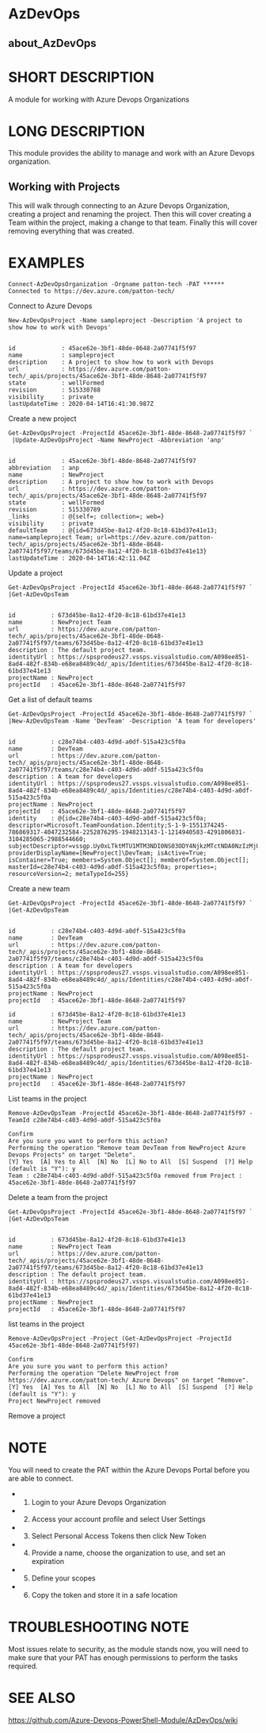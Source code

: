 ﻿# AzDevOps

## about_AzDevOps

# SHORT DESCRIPTION

A module for working with Azure Devops Organizations

# LONG DESCRIPTION

This module provides the ability to manage and work with an Azure Devops
organization.

## Working with Projects

This will walk through connecting to an Azure Devops Organization, creating
a project and renaming the project. Then this will cover creating a Team
within the project, making a change to that team. Finally this will cover
removing everything that was created.

# EXAMPLES

```
Connect-AzDevOpsOrganization -Orgname patton-tech -PAT ******
Connected to https://dev.azure.com/patton-tech/
```

Connect to Azure Devops

```
New-AzDevOpsProject -Name sampleproject -Description 'A project to show how to work with Devops'


id             : 45ace62e-3bf1-48de-8648-2a07741f5f97
name           : sampleproject
description    : A project to show how to work with Devops
url            : https://dev.azure.com/patton-tech/_apis/projects/45ace62e-3bf1-48de-8648-2a07741f5f97
state          : wellFormed
revision       : 515330788
visibility     : private
lastUpdateTime : 2020-04-14T16:41:30.987Z
```

Create a new project

```
Get-AzDevOpsProject -ProjectId 45ace62e-3bf1-48de-8648-2a07741f5f97 `
 |Update-AzDevOpsProject -Name NewProject -Abbreviation 'anp'


id             : 45ace62e-3bf1-48de-8648-2a07741f5f97
abbreviation   : anp
name           : NewProject
description    : A project to show how to work with Devops
url            : https://dev.azure.com/patton-tech/_apis/projects/45ace62e-3bf1-48de-8648-2a07741f5f97
state          : wellFormed
revision       : 515330789
_links         : @{self=; collection=; web=}
visibility     : private
defaultTeam    : @{id=673d45be-8a12-4f20-8c18-61bd37e41e13; name=sampleproject Team; url=https://dev.azure.com/patton-tech/_apis/projects/45ace62e-3bf1-48de-8648-2a07741f5f97/teams/673d45be-8a12-4f20-8c18-61bd37e41e13}
lastUpdateTime : 2020-04-14T16:42:11.04Z
```

Update a project

```
Get-AzDevOpsProject -ProjectId 45ace62e-3bf1-48de-8648-2a07741f5f97 `
|Get-AzDevOpsTeam


id          : 673d45be-8a12-4f20-8c18-61bd37e41e13
name        : NewProject Team
url         : https://dev.azure.com/patton-tech/_apis/projects/45ace62e-3bf1-48de-8648-2a07741f5f97/teams/673d45be-8a12-4f20-8c18-61bd37e41e13
description : The default project team.
identityUrl : https://spsprodeus27.vssps.visualstudio.com/A098ee851-8ad4-482f-834b-e68ea8489c4d/_apis/Identities/673d45be-8a12-4f20-8c18-61bd37e41e13
projectName : NewProject
projectId   : 45ace62e-3bf1-48de-8648-2a07741f5f97
```

Get a list of default teams

```
Get-AzDevOpsProject -ProjectId 45ace62e-3bf1-48de-8648-2a07741f5f97 `
|New-AzDevOpsTeam -Name 'DevTeam' -Description 'A team for developers'


id          : c28e74b4-c403-4d9d-a0df-515a423c5f0a
name        : DevTeam
url         : https://dev.azure.com/patton-tech/_apis/projects/45ace62e-3bf1-48de-8648-2a07741f5f97/teams/c28e74b4-c403-4d9d-a0df-515a423c5f0a
description : A team for developers
identityUrl : https://spsprodeus27.vssps.visualstudio.com/A098ee851-8ad4-482f-834b-e68ea8489c4d/_apis/Identities/c28e74b4-c403-4d9d-a0df-515a423c5f0a
projectName : NewProject
projectId   : 45ace62e-3bf1-48de-8648-2a07741f5f97
identity    : @{id=c28e74b4-c403-4d9d-a0df-515a423c5f0a; descriptor=Microsoft.TeamFoundation.Identity;S-1-9-1551374245-786869317-4047232584-2252876295-1948213143-1-1214940583-4291806031-3104285065-2988544660; subjectDescriptor=vssgp.Uy0xLTktMTU1MTM3NDI0NS03ODY4NjkzMTctNDA0NzIzMjU4NC0yMjUyODc2Mjk1LTE5NDgyMTMxNDMtMS0xMjE0OTQwNTgzLTQyOTE4MDYwMzEtMzEwNDI4NTA2NS0yOTg4NTQ0NjYw; providerDisplayName=[NewProject]\DevTeam; isActive=True; isContainer=True; members=System.Object[]; memberOf=System.Object[]; masterId=c28e74b4-c403-4d9d-a0df-515a423c5f0a; properties=; resourceVersion=2; metaTypeId=255}
```

Create a new team

```
Get-AzDevOpsProject -ProjectId 45ace62e-3bf1-48de-8648-2a07741f5f97 `
|Get-AzDevOpsTeam


id          : c28e74b4-c403-4d9d-a0df-515a423c5f0a
name        : DevTeam
url         : https://dev.azure.com/patton-tech/_apis/projects/45ace62e-3bf1-48de-8648-2a07741f5f97/teams/c28e74b4-c403-4d9d-a0df-515a423c5f0a
description : A team for developers
identityUrl : https://spsprodeus27.vssps.visualstudio.com/A098ee851-8ad4-482f-834b-e68ea8489c4d/_apis/Identities/c28e74b4-c403-4d9d-a0df-515a423c5f0a
projectName : NewProject
projectId   : 45ace62e-3bf1-48de-8648-2a07741f5f97

id          : 673d45be-8a12-4f20-8c18-61bd37e41e13
name        : NewProject Team
url         : https://dev.azure.com/patton-tech/_apis/projects/45ace62e-3bf1-48de-8648-2a07741f5f97/teams/673d45be-8a12-4f20-8c18-61bd37e41e13
description : The default project team.
identityUrl : https://spsprodeus27.vssps.visualstudio.com/A098ee851-8ad4-482f-834b-e68ea8489c4d/_apis/Identities/673d45be-8a12-4f20-8c18-61bd37e41e13
projectName : NewProject
projectId   : 45ace62e-3bf1-48de-8648-2a07741f5f97
```

List teams in the project

```
Remove-AzDevOpsTeam -ProjectId 45ace62e-3bf1-48de-8648-2a07741f5f97 -TeamId c28e74b4-c403-4d9d-a0df-515a423c5f0a

Confirm
Are you sure you want to perform this action?
Performing the operation "Remove team DevTeam from NewProject Azure Devops Projects" on target "Delete".
[Y] Yes  [A] Yes to All  [N] No  [L] No to All  [S] Suspend  [?] Help (default is "Y"): y
Team : c28e74b4-c403-4d9d-a0df-515a423c5f0a removed from Project : 45ace62e-3bf1-48de-8648-2a07741f5f97
```

Delete a team from the project

```
Get-AzDevOpsProject -ProjectId 45ace62e-3bf1-48de-8648-2a07741f5f97 `
|Get-AzDevOpsTeam


id          : 673d45be-8a12-4f20-8c18-61bd37e41e13
name        : NewProject Team
url         : https://dev.azure.com/patton-tech/_apis/projects/45ace62e-3bf1-48de-8648-2a07741f5f97/teams/673d45be-8a12-4f20-8c18-61bd37e41e13
description : The default project team.
identityUrl : https://spsprodeus27.vssps.visualstudio.com/A098ee851-8ad4-482f-834b-e68ea8489c4d/_apis/Identities/673d45be-8a12-4f20-8c18-61bd37e41e13
projectName : NewProject
projectId   : 45ace62e-3bf1-48de-8648-2a07741f5f97
```

list teams in the project

```
Remove-AzDevOpsProject -Project (Get-AzDevOpsProject -ProjectId 45ace62e-3bf1-48de-8648-2a07741f5f97)

Confirm
Are you sure you want to perform this action?
Performing the operation "Delete NewProject from https://dev.azure.com/patton-tech/ Azure Devops" on target "Remove".
[Y] Yes  [A] Yes to All  [N] No  [L] No to All  [S] Suspend  [?] Help (default is "Y"): y
Project NewProject removed
```

Remove a project

# NOTE

You will need to create the PAT within the Azure Devops Portal before you
are able to connect.

- 1. Login to your Azure Devops Organization
- 2. Access your account profile and select User Settings
- 3. Select Personal Access Tokens then click New Token
- 4. Provide a name, choose the organization to use, and set an expiration
- 5. Define your scopes
- 6. Copy the token and store it in a safe location

# TROUBLESHOOTING NOTE

Most issues relate to security, as the module stands now, you will need to make
sure that your PAT has enough permissions to perform the tasks required.

# SEE ALSO
<https://github.com/Azure-Devops-PowerShell-Module/AzDevOps/wiki>
